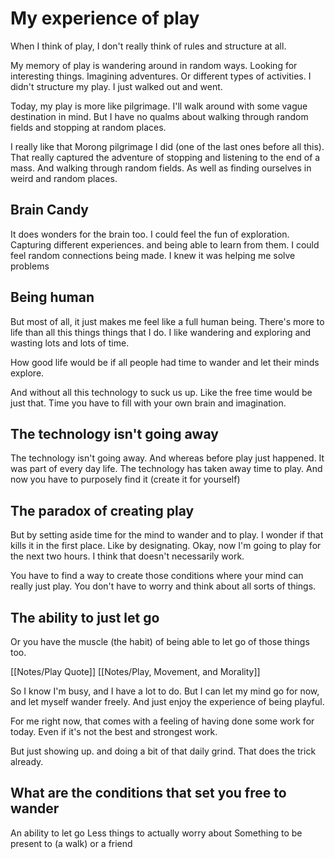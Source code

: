 # My experience of play

When I think of play, I don't really think of rules and structure at all.

My memory of play is wandering around in random ways. Looking for interesting things. Imagining adventures. Or different types of activities. I didn't structure my play. I just walked out and went.

Today, my play is more like
pilgrimage.
I'll walk around with some vague destination in mind. But I have no qualms about walking through random fields and stopping at random places.

I really like that Morong pilgrimage I did (one of the last ones before all this). That really captured the adventure of stopping and listening to the end of a mass. And walking through random fields. As well as finding ourselves in weird and random places.

## Brain Candy

It does wonders for the brain too. I could feel the fun of exploration. Capturing different experiences. and being able to learn from them. I could feel random connections being made. I knew it was helping me solve problems

## Being human

But most of all, it just makes me feel like a full human being. There's more to life than all this things things that I do. I like wandering and exploring and wasting lots and lots of time.

How good life would be if all people had time to wander and let their minds explore. 

And without all this technology to suck us up. Like the free time would be just that. Time you have to fill with your own brain and imagination.

## The technology isn't going away

The technology isn't going away. And whereas before play just happened. It was part of every day life. The technology has taken away time to play. And now you have to purposely find it (create it for yourself)

## The paradox of creating play

But by setting aside time for the mind to wander and to play. I wonder if that kills it in the first place. Like by designating. Okay, now I'm going to play for the next two hours. I think that doesn't necessarily work.

You have to find a way to create those conditions where your mind can really just play. You don't have to worry and think about all sorts of things.

## The ability to just let go

Or you have the muscle (the habit) of being able to let go of those things too.

[[Notes/Play Quote]]
[[Notes/Play, Movement, and Morality]]

So I know I'm busy, and I have a lot to do. But I can let my mind go for now, and let myself wander freely. And just enjoy the experience of being playful.

For me right now, that comes with a feeling of having done some work for today. Even if it's not the best and strongest work.

But just showing up. and doing a bit of that daily grind. That does the trick already. 

## What are the conditions that set you free to wander

An ability to let go
Less things to actually worry about
Something to be present to (a walk) or a friend